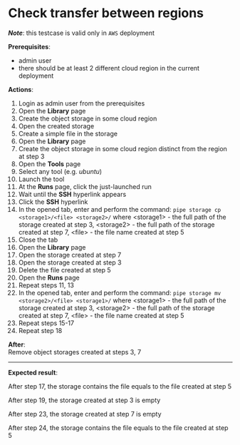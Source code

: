 # Check transfer between regions

**_Note_**: this testcase is valid only in `AWS` deployment

**Prerequisites**:

- admin user
- there should be at least 2 different cloud region in the current deployment

**Actions**:

1. Login as admin user from the prerequisites
2. Open the **Library** page
3. Create the object storage in some cloud region
4. Open the created storage
5. Create a simple file in the storage
6. Open the **Library** page
7. Create the object storage in some cloud region distinct from the region at step 3
8. Open the **Tools** page
9. Select any tool (e.g. _ubuntu_)
10. Launch the tool
11. At the **Runs** page, click the just-launched run
12. Wait until the **SSH** hyperlink appears
13. Click the **SSH** hyperlink
14. In the opened tab, enter and perform the command: `pipe storage cp <storage1>/<file> <storage2>/` where \<storage1\> - the full path of the storage created at step 3, \<storage2\> - the full path of the storage created at step 7, \<file\> - the file name created at step 5
15. Close the tab
16. Open the **Library** page
17. Open the storage created at step 7
18. Open the storage created at step 3
19. Delete the file created at step 5
20. Open the **Runs** page
21. Repeat steps 11, 13
22. In the opened tab, enter and perform the command: `pipe storage mv <storage2>/<file> <storage1>/` where \<storage1\> - the full path of the storage created at step 3, \<storage2\> - the full path of the storage created at step 7, \<file\> - the file name created at step 5
23. Repeat steps 15-17
24. Repeat step 18

**After**:  
Remove object storages created at steps 3, 7

***

**Expected result**:

After step 17, the storage contains the file equals to the file created at step 5

After step 19, the storage created at step 3 is empty

After step 23, the storage created at step 7 is empty

After step 24, the storage contains the file equals to the file created at step 5
